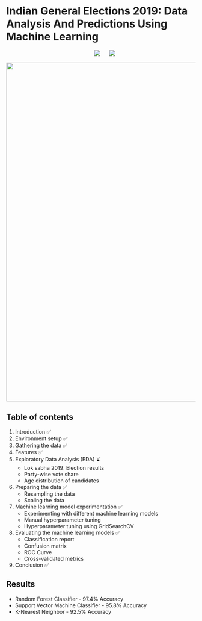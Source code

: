 # Indian General Elections 2019: Data Analysis And Predictions Using Machine Learning
<p align=center><img src="https://img.shields.io/badge/Last%20Commit-November 2020-brightgreen" hspace=20> <img src="https://img.shields.io/badge/Project%20Status-Open-brightgreen"></p>
<img src="https://www.ft.com/__origami/service/image/v2/images/raw/http%3A%2F%2Fcom.ft.imagepublish.upp-prod-us.s3.amazonaws.com%2F5c2322c8-7deb-11e9-81d2-f785092ab560?fit=scale-down&source=next&width=700" width="900">

## Table of contents
1. Introduction :white_check_mark:
2. Environment setup :white_check_mark:
3. Gathering the data :white_check_mark:
4. Features :white_check_mark:
5. Exploratory Data Analysis (EDA) :hourglass:
    - Lok sabha 2019: Election results
    - Party-wise vote share
    - Age distribution of candidates
6. Preparing the data :white_check_mark:
    - Resampling the data
    - Scaling the data
7. Machine learning model experimentation :white_check_mark:
    - Experimenting with different machine learning models 
    - Manual hyperparameter tuning
    - Hyperparameter tuning using GridSearchCV
8. Evaluating the machine learning models :white_check_mark:
    - Classification report
    - Confusion matrix
    - ROC Curve
    - Cross-validated metrics
9. Conclusion :white_check_mark:

## Results
- Random Forest Classifier - 97.4% Accuracy
- Support Vector Machine Classifier - 95.8% Accuracy
- K-Nearest Neighbor - 92.5% Accuracy
